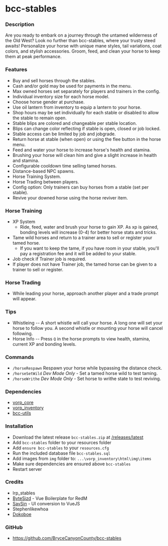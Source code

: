 # bcc-stables

### Description
Are you ready to embark on a journey through the untamed wilderness of the Old West? Look no further than bcc-stables, where your trusty steed awaits!
Personalize your horse with unique mane styles, tail variations, coat colors, and stylish accessories.
Groom, feed, and clean your horse to keep them at peak performance.

### Features
- Buy and sell horses through the stables.
- Cash and/or gold may be used for payments in the menu.
- Max owned horses set separately for players and trainers in the config.
- Individual inventory size for each horse model.
- Choose horse gender at purchase.
- Use oil lantern from inventory to equip a lantern to your horse.
- Shop hours may be set individually for each stable or disabled to allow the stable to remain open.
- Stable blips are colored and changeable per stable location.
- Blips can change color reflecting if stable is open, closed or job locked.
- Stable access can be limited by job and jobgrade.
- Return horse at stable (when open) or using the flee button in the horse menu.
- Feed and water your horse to increase horse's health and stamina.
- Brushing your horse will clean him and give a slight increase in health and stamina.
- Configurable cooldown time selling tamed horses.
- Distance-based NPC spawns.
- Horse Training System.
- Horse Trading between players.
- Config option: Only trainers can buy horses from a stable (set per stable).
- Revive your downed horse using the horse reviver item.

### Horse Training
- XP System
  - Ride, feed, water and brush your horse to gain XP. As xp is gained, bonding levels will increase (0-4) for better horse stats and tricks.
- Tame wild horses and return to a trainer area to sell or register your tamed horse.
  - If you want to keep the tame, if you have room in your stable, you'll pay a registration fee and it will be added to your stable.
- Job check if Trainer job is required.
- If player does not have Trainer job, the tamed horse can be given to a trainer to sell or register.

### Horse Trading
- While leading your horse, approach another player and a trade prompt will appear.

### Tips
- Whistleing -- A short whistle will call your horse. A long one will set your horse to follow you. A second whistle or mounting your horse will cancel following.
- Horse Info -- Press `Q` in the horse prompts to view health, stamina, current XP and bonding levels.

### Commands
- `/horseRespawn` Respawn your horse while bypassing the distance check.
- `/horseSetWild` *Dev Mode Only* - Set a tamed horse wild to test taming.
- `/horseWrithe` *Dev Mode Only* - Set horse to writhe state to test reviving.

### Dependencies
- [vorp_core](https://github.com/VORPCORE/vorp-core-lua)
- [vorp_inventory](https://github.com/VORPCORE/vorp_inventory-lua)
- [bcc-utils](https://github.com/BryceCanyonCounty/bcc-utils)

### Installation
- Download the latest release `bcc-stables.zip` at [/releases/latest](https://github.com/BryceCanyonCounty/bcc-stables/releases/latest)
- Add `bcc-stables` folder to your resources folder
- Add `ensure bcc-stables` to your `resources.cfg`
- Run the included database file `bcc-stables.sql`
- Add images from `img` folder to: `...\vorp_inventory\html\img\items`
- Make sure dependencies are ensured above `bcc-stables`
- Restart server

### Credits
- lrp_stables
- [ByteSizd](https://github.com/AndrewR3K) - Vue Boilerplate for RedM
- [SavSin](https://github.com/DavFount) - UI conversion to VueJS
- Stephenlikewhoa
- [Dokoboe](https://github.com/dokoboe)

### GitHub
- https://github.com/BryceCanyonCounty/bcc-stables
